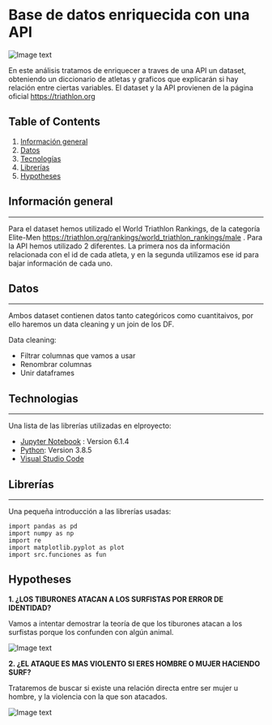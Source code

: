 # Base de datos enriquecida con una API
![Image text](https://st3.depositphotos.com/4112313/13687/v/600/depositphotos_136872318-stock-illustration-color-flat-logo-triathlon-vector.jpg)

En este análisis tratamos de enriquecer a traves de una API un dataset, obteniendo un diccionario de atletas y graficos que explicarán si hay relación entre ciertas variables.
El dataset y la API provienen de la página oficial https://triathlon.org




## Table of Contents
1. [Información general](#Informacion-general)
2. [Datos](#Datos)
3. [Tecnologías](#Tecnologías)
4. [Librerías](#Librerías)
5. [Hypotheses](#Hypotheses)
## Información general
***
Para el dataset hemos utilizado el World Triathlon Rankings, de la categoría Elite-Men https://triathlon.org/rankings/world_triathlon_rankings/male .
Para la API hemos utilizado 2 diferentes. La primera nos da información relacionada con el id de cada atleta, y en la segunda utilizamos ese id para bajar información de cada uno.
## Datos
***
Ambos dataset contienen datos tanto categóricos como cuantitaivos, por ello haremos un data cleaning y un join de los DF.

Data cleaning:
- Filtrar columnas que vamos a usar
- Renombrar columnas
- Unir dataframes

## Technologias
***
Una lista de las librerías utilizadas en elproyecto:
* [Jupyter Notebook](https://jupyter.org/) : Version 6.1.4
* [Python](https://www.python.org/): Version 3.8.5
* [Visual Studio Code](https://code.visualstudio.com/)
## Librerías
***
Una pequeña introducción a las librerías usadas: 
```
import pandas as pd
import numpy as np
import re
import matplotlib.pyplot as plot
import src.funciones as fun
```

## Hypotheses
**1. ¿LOS TIBURONES ATACAN A LOS SURFISTAS POR ERROR DE IDENTIDAD?**

Vamos a intentar demostrar la teoría de que los tiburones atacan a los surfistas porque los confunden con algún animal.

![Image text](https://www.artsurfcamp.com/blog/wp-content/uploads/2017/04/eg.jpg)

**2. ¿EL ATAQUE ES MAS VIOLENTO SI ERES HOMBRE O MUJER HACIENDO SURF?**

Trataremos de buscar si existe una relación directa entre ser mujer u hombre, y la violencia con la que son atacados.

![Image text](https://margruesa.com/wp-content/uploads/2018/02/surf-hombres-mujeres-premios-9928.jpg)
